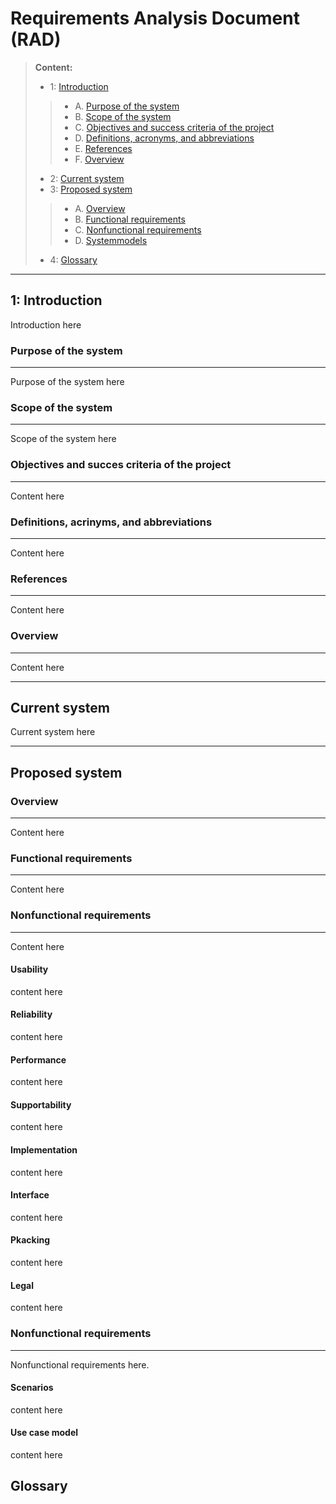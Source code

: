 Requirements Analysis Document (RAD)
==================
> **Content:**
> -  1: [Introduction](#1-introduction)
>> - A. [Purpose of the system](#purpose-of-the-system)
>> - B. [Scope of the system](#scope-of-the-system)
>> - C. [Objectives and success criteria of the project](#objectives-and-success-criteria-of-the-project)
>> - D. [Definitions, acronyms, and abbreviations](#definitions-acronyms-and-abbreviations)
>> - E. [References](#references)
>> - F. [Overview](#Overview)
> - 2: [Current system](#Current-system)
> - 3: [Proposed system](#Proposed-system)
>> - A. [Overview](#overview-1)
>> - B. [Functional requirements](#functional-requirements)
>> - C. [Nonfunctional requirements](#nonfunctional-requirements)
>> - D. [Systemmodels](#systemmodels)
> - 4: [Glossary](#glossary)


----------


1: Introduction
-------------------
Introduction here

### Purpose of the system
____________
Purpose of the system here
### Scope of the system
____________
Scope of the system here
### Objectives and succes criteria of the project
____________
Content here
### Definitions, acrinyms, and abbreviations
____________
Content here
### References
____________
Content here
### Overview
____________
Content here


----------


Current system
-------------------
Current system here


----------


Proposed system
-------------------
### Overview
____________
Content here
### Functional requirements
____________
Content here
### Nonfunctional requirements
____________
Content here
#### Usability
content here
#### Reliability
content here
#### Performance
content here
#### Supportability
content here
#### Implementation
content here
#### Interface
content here
#### Pkacking
content here
#### Legal
content here
### Nonfunctional requirements
____________
Nonfunctional requirements here.
#### Scenarios
content here
#### Use case model
content here

Glossary
-------------------
